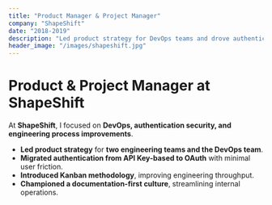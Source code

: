 ```yaml
---
title: "Product Manager & Project Manager"
company: "ShapeShift"
date: "2018-2019"
description: "Led product strategy for DevOps teams and drove authentication security improvements."
header_image: "/images/shapeshift.jpg"
---
```


# Product & Project Manager at ShapeShift

At **ShapeShift**, I focused on **DevOps, authentication security, and engineering process improvements**.

- **Led product strategy** for **two engineering teams and the DevOps team**.
- **Migrated authentication from API Key-based to OAuth** with minimal user friction.
- **Introduced Kanban methodology**, improving engineering throughput.
- **Championed a documentation-first culture**, streamlining internal operations.
